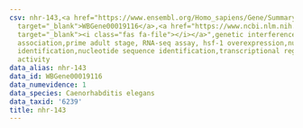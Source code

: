```yaml
---
csv: nhr-143,<a href="https://www.ensembl.org/Homo_sapiens/Gene/Summary?db=core;g=WBGene00019116"
  target="_blank">WBGene00019116</a>,<a href="https://www.ncbi.nlm.nih.gov/pubmed/30894454"
  target="_blank"><i class="fas fa-file"></i></a>",genetic interference,functional
  association,prime adult stage, RNA-seq assay, hsf-1 overexpression,nucleotide sequence
  identification,nucleotide sequence identification,transcriptional regulation,up-regulates
  activity
data_alias: nhr-143
data_id: WBGene00019116
data_numevidence: 1
data_species: Caenorhabditis elegans
data_taxid: '6239'
title: nhr-143
---
```

